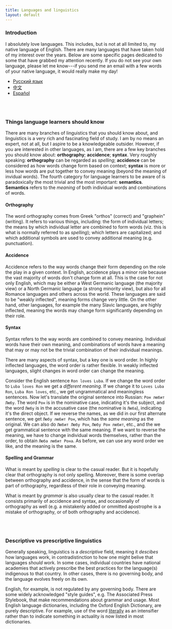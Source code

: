 ```yaml
---
title: Languages and linguistics
layout: default
---
```




### Introduction

I absolutely love languages.  This includes, but is not at all limited to, my native
language of English.  There are many languages that have taken hold of my interest over the years.  Below
are some specific pages dedicated to some that have grabbed my attention recently.  If you
do not see your own language, please let me know---if you send me an email with a few
words of your native language, it would really make my day!


- [Русский язык](russian.html)
- [中文](chinese.html)
- [Español](spanish.html)

<br>
<br>

### Things language learners should know

There are many branches of linguistics that you should know about, and linguistics is a
very rich and fascinating field of study.  I am by no means an expert, not at all, but I
aspire to be a knowledgeable outsider.  However, if you are interested in other languages,
as I am, there are a few key branches you should know about: **orthography**; **accidence**;
**syntax**.  Very roughly speaking: **orthography** can be regarded as *spelling*;
**accidence** can be considered as how words change form based on context; **syntax** is more
or less how words are put together to convey meaning (beyond the meaning of invidual words).
The fourth category for language learners to be aware of is paradoxically the most trivial
and the most important: **semantics**.  **Semantics** refers to
the *meaning* of both individual words and combinations of words.

#### Orthography

The word orthography comes from Greek "orthos" (correct) and "graphein" (writing).  It
refers to various things, including: the form of individual letters; the means by which
individual letter are combined to form words (viz. this is what is normally referred to as
_spelling_); which letters are capitalized; and which additional symbols are used to convey
additional meaning (e.g. punctuation).

#### Accidence

Accidence refers to the way words change their form depending on the role the play in a
given context.  In English, accidence plays a minor role because the vast majority of
words don't change form at all.  This is the case for not only English, which may be
either a West Germanic language (the majority view) or a North Germanic language (a strong
minority view), but also for all Romance languages and others across the world.  These
languages are said to be "weakly inflected", meaning forms change very little.  On the
other hand, other languages, for example the many Slavic languages, are highly inflected,
meaning the words may change form significantly depending on their role.

#### Syntax

Syntax refers to the way words are combined to convey meaning.  Individual words have their
own meaning, and combinations of words have a meaning that may or may not be the trivial
combination of their individual meanings.

There are many aspects of syntax, but a key one
is word order.  In highly inflected languages, the word order is rather flexible.  In
weakly inflected languages, slight changes in word order can change the meaning.

Consider the English sentence `Ron loves Luba`.  If we change the word order to
`Luba loves Ron` we get a _different meaning_.  If we change it to `Loves Luba Ron`,
`Luba Ron loves`, etc., we get ungrammatical and meaningless sentences.
Now let's translate the original sentence into Russian: `Рон любит Любу`.
The word `Рон` is in the nominative case, indicating it's the subject,  and the word `Любу`
is in the accusative case (the nominative is `Люба`), indicating it's the direct object.
If we reverse the names, as we did in our first alternate sentence, we get `Любу любит Рон`,
which has the _same meaning_ as the original.  We can also do `Любит Любу Рон`,
`Любу Рон любит`, etc., and the we get grammatical sentence with the same meaning.
If we want to reverse the meaning, we have to change individual words themselves, rather
than the order, to obtain `Люба любит Рона`.  As before, we can use any word order we like,
and the meaning is the same.

#### Spelling and Grammar

What is meant by _spelling_ is clear to the casual reader.  But it is hopefully clear that
orthography is not only spelling.  Moreover, there is some overlap between orthography and
accidence, in the sense that the form of words is part of orthography, regardless of their
role in conveying meaning.

What is meant by _grammar_ is also usually clear to the casual reader.  It consists primarily
of accidence and syntax, and occasionally of orthography as well (e.g. a mistakenly added or
ommitted apostrophe is a mistake of orthography, or of both orthography and accidence).

<br>
<br>

### Descriptive vs prescriptive linguistics

Generally speaking, linguistics is a *descriptive* field, meaning it *descibes* how
languages work, in contradistinction to how one might belive that languages *should* work.
In some cases, individual countries have national academies that actively prescribe the
best practices for the language(s) indigenous to that country.  In other cases, there is
no governing body, and the language evolves freely on its own.

English, for example, is not regulated by any governing body.  There are some widely
acknowledged "style guides", e.g. The Associated Press Stylebook, that make recommendations
about grammar and usage.  Most English language dictionaries, including the Oxford English Dictionary,
are purely descriptive.  For example, use of the word
[literally](https://www.merriam-webster.com/dictionary/literally)
as an intensifier
rather than to indicate something in actuality is now listed in most dictionaries.
